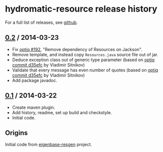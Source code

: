 # hydromatic-resource release history

For a full list of releases, see <a href="https://github.com/julianhyde/hydromatic-resource/releases">github</a>.

## <a href="https://github.com/julianhyde/hydromatic-resource/releases/tag/hydromatic-resource-0.2">0.2</a> / 2014-03-23

* Fix <a href="https://github.com/julianhyde/optiq/issues/192">optiq #192</a>,
 "Remove dependency of Resources on Jackson".
* Remove template, and instead copy `Resources.java` source file out of jar.
* Deduce exception class out of generic type parameter
  (based on <a href="https://github.com/julianhyde/optiq/commit/d35efc5e454059c90d1192b969df0ae4f741e987">optiq commit d35efc</a> by Vladimir Sitnikov)
* Validate that every message has even number of quotes
  (based on <a href="https://github.com/julianhyde/optiq/commit/d35efc5e454059c90d1192b969df0ae4f741e987">optiq commit d35efc</a> by Vladimir Sitnikov)
* Add package javadoc.

## <a href="https://github.com/julianhyde/hydromatic-resource/releases/tag/hydromatic-resource-0.1">0.1</a> / 2014-03-22

* Create maven plugin.
* Add history, readme, set up build and checkstyle.
* Initial code.

## Origins

Initial code from
<a href="https://github.com/julianhyde/eigenbase-resgen">eigenbase-resgen</a>
project.
